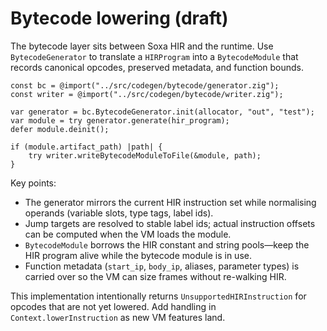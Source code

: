 # Bytecode lowering (draft)

The bytecode layer sits between Soxa HIR and the runtime. Use
`BytecodeGenerator` to translate a `HIRProgram` into a `BytecodeModule`
that records canonical opcodes, preserved metadata, and function bounds.

```zig
const bc = @import("../src/codegen/bytecode/generator.zig");
const writer = @import("../src/codegen/bytecode/writer.zig");

var generator = bc.BytecodeGenerator.init(allocator, "out", "test");
var module = try generator.generate(hir_program);
defer module.deinit();

if (module.artifact_path) |path| {
    try writer.writeBytecodeModuleToFile(&module, path);
}
```

Key points:
- The generator mirrors the current HIR instruction set while
  normalising operands (variable slots, type tags, label ids).
- Jump targets are resolved to stable label ids; actual instruction
  offsets can be computed when the VM loads the module.
- `BytecodeModule` borrows the HIR constant and string pools—keep the
  HIR program alive while the bytecode module is in use.
- Function metadata (`start_ip`, `body_ip`, aliases, parameter types)
  is carried over so the VM can size frames without re-walking HIR.

This implementation intentionally returns `UnsupportedHIRInstruction`
for opcodes that are not yet lowered. Add handling in
`Context.lowerInstruction` as new VM features land.
